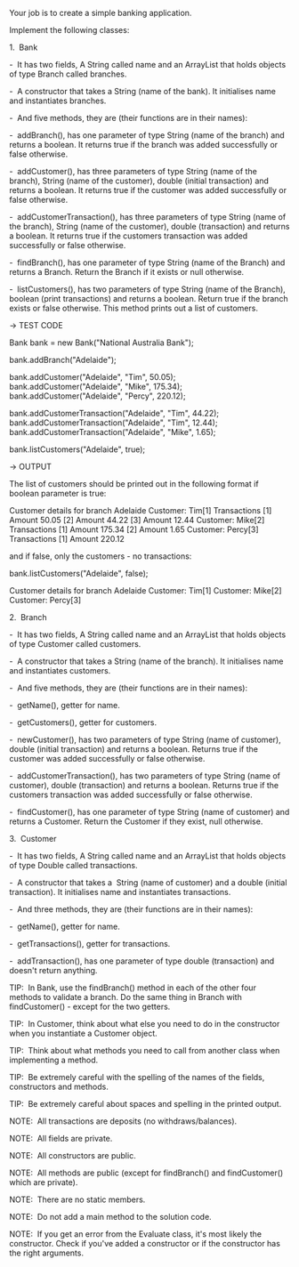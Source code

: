 Your job is to create a simple banking application.

Implement the following classes:

1.  Bank

-  It has two fields, A String called name and an ArrayList that holds objects of type Branch called branches.

-  A constructor that takes a String (name of the bank). It initialises name and instantiates branches.

-  And five methods, they are (their functions are in their names):

-  addBranch(), has one parameter of type String (name of the branch) and returns a boolean. It returns true if the branch was added successfully or false otherwise.

-  addCustomer(), has three parameters of type String (name of the branch), String (name of the customer), double (initial transaction) and returns a boolean. It returns true if the customer was added successfully or false otherwise.

-  addCustomerTransaction(), has three parameters of type String (name of the branch), String (name of the customer), double (transaction) and returns a boolean. It returns true if the customers transaction was added successfully or false otherwise.

-  findBranch(), has one parameter of type String (name of the Branch) and returns a Branch. Return the Branch if it exists or null otherwise.

-  listCustomers(), has two parameters of type String (name of the Branch), boolean (print transactions) and returns a boolean. Return true if the branch exists or false otherwise. This method prints out a list of customers.

→ TEST CODE

Bank bank = new Bank("National Australia Bank");

bank.addBranch("Adelaide");

bank.addCustomer("Adelaide", "Tim", 50.05);
bank.addCustomer("Adelaide", "Mike", 175.34);
bank.addCustomer("Adelaide", "Percy", 220.12);

bank.addCustomerTransaction("Adelaide", "Tim", 44.22);
bank.addCustomerTransaction("Adelaide", "Tim", 12.44);
bank.addCustomerTransaction("Adelaide", "Mike", 1.65);

bank.listCustomers("Adelaide", true);

→ OUTPUT

The list of customers should be printed out in the following format if boolean parameter is true:

Customer details for branch Adelaide
Customer: Tim[1]
Transactions
[1]  Amount 50.05
[2]  Amount 44.22
[3]  Amount 12.44
Customer: Mike[2]
Transactions
[1]  Amount 175.34
[2]  Amount 1.65
Customer: Percy[3]
Transactions
[1]  Amount 220.12

and if false, only the customers - no transactions:

bank.listCustomers("Adelaide", false);

Customer details for branch Adelaide
Customer: Tim[1]
Customer: Mike[2]
Customer: Percy[3]

2.  Branch

-  It has two fields, A String called name and an ArrayList that holds objects of type Customer called customers.

-  A constructor that takes a String (name of the branch). It initialises name and instantiates customers.

-  And five methods, they are (their functions are in their names):

-  getName(), getter for name.

-  getCustomers(), getter for customers.

-  newCustomer(), has two parameters of type String (name of customer), double (initial transaction) and returns a boolean. Returns true if the customer was added successfully or false otherwise.

-  addCustomerTransaction(), has two parameters of type String (name of customer), double (transaction) and returns a boolean. Returns true if the customers transaction was added successfully or false otherwise.

-  findCustomer(), has one parameter of type String (name of customer) and returns a Customer. Return the Customer if they exist, null otherwise.

3.  Customer

-  It has two fields, A String called name and an ArrayList that holds objects of type Double called transactions.

-  A constructor that takes a  String (name of customer) and a double (initial transaction). It initialises name and instantiates transactions.

-  And three methods, they are (their functions are in their names):

-  getName(), getter for name.

-  getTransactions(), getter for transactions.

-  addTransaction(), has one parameter of type double (transaction) and doesn't return anything.

TIP:  In Bank, use the findBranch() method in each of the other four methods to validate a branch. Do the same thing in Branch with findCustomer() - except for the two getters.

TIP:  In Customer, think about what else you need to do in the constructor when you instantiate a Customer object.

TIP:  Think about what methods you need to call from another class when implementing a method.

TIP:  Be extremely careful with the spelling of the names of the fields, constructors and methods.

TIP:  Be extremely careful about spaces and spelling in the printed output.

NOTE:  All transactions are deposits (no withdraws/balances).

NOTE:  All fields are private.

NOTE:  All constructors are public.

NOTE:  All methods are public (except for findBranch() and findCustomer() which are private).

NOTE:  There are no static members.

NOTE:  Do not add a main method to the solution code.

NOTE:  If you get an error from the Evaluate class, it's most likely the constructor. Check if you've added a constructor or if the constructor has the right arguments.